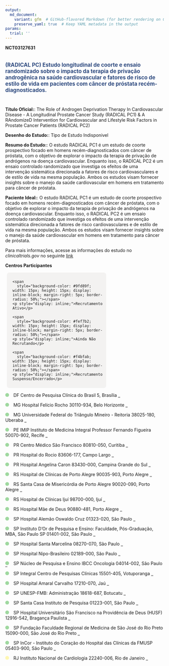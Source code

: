 ```yaml
---
output: 
  md_document:
    variant: gfm  # GitHub-flavored Markdown (for better rendering on GitHub)
    preserve_yaml: true  # Keep YAML metadata in the output
params:
  trial: ''
---
```


**NCT03127631**

<div style="padding: 5px 5px 5px 0px; font-size: 1.20em; font-weight: bold; color: #2E4A7F; text-align: left; margin-bottom: 20px">

(RADICAL PC) Estudo longitudinal de coorte e ensaio randomizado sobre o
impacto da terapia de privação androgênica na saúde cardiovascular e
fatores de risco de estilo de vida em pacientes com câncer de próstata
recém-diagnosticados.

</div>

**Título Oficial:**: The Role of Androgen Deprivation Therapy In
Cardiovascular Disease - A Longitudinal Prostate Cancer Study (RADICAL
PC1) & A RAndomizeD Intervention for Cardiovascular and Lifestyle Risk
Factors in Prostate Cancer Patients (RADICAL PC2)

**Desenho do Estudo:**: Tipo de Estudo Indisponivel

**Resumo do Estudo:**: O estudo RADICAL PC1 é um estudo de coorte
prospectivo focado em homens recém-diagnosticados com câncer de
próstata, com o objetivo de explorar o impacto da terapia de privação de
andrógenos na doença cardiovascular. Enquanto isso, o RADICAL PC2 é um
ensaio controlado randomizado que investiga os efeitos de uma
intervenção sistemática direcionada a fatores de risco cardiovasculares
e de estilo de vida na mesma população. Ambos os estudos visam fornecer
insights sobre o manejo da saúde cardiovascular em homens em tratamento
para câncer de próstata.

**Paciente Ideal:**: O estudo RADICAL PC1 é um estudo de coorte
prospectivo focado em homens recém-diagnosticados com câncer de
próstata, com o objetivo de explorar o impacto da terapia de privação de
andrógenos na doença cardiovascular. Enquanto isso, o RADICAL PC2 é um
ensaio controlado randomizado que investiga os efeitos de uma
intervenção sistemática direcionada a fatores de risco cardiovasculares
e de estilo de vida na mesma população. Ambos os estudos visam fornecer
insights sobre o manejo da saúde cardiovascular em homens em tratamento
para câncer de próstata.

Para mais informações, acesse as informações do estudo no
*clinicaltrials.gov* no seguinte
[link](https://clinicaltrials.gov/ct2/show/NCT03127631)

**Centros Participantes**

<div style="margin-bottom: 8px; margin-left: 5px; padding: 8px; max-width: 300px; background-color: #f3f2f1; border-radius: 8px;">

<div style="margin-left: 10px;">

    <span 
      style="background-color: #9fd89f; width: 15px; height: 15px; display: inline-block; margin-right: 5px; border-radius: 50%;"></span>
    <p style="display: inline;">Recrutamento Ativo</p>

</div>

<div style="margin-left: 10px;">

    <span 
      style="background-color: #fef7b2; width: 15px; height: 15px; display: inline-block; margin-right: 5px; border-radius: 50%;"></span>
    <p style="display: inline;">Ainda Não Recrutando</p>

</div>

<div style="margin-left: 10px;">

    <span 
      style="background-color: #f4bfab; width: 15px; height: 15px; display: inline-block; margin-right: 5px; border-radius: 50%;"></span>
    <p style="display: inline;">Recrutamento Suspenso/Encerrado</p>

</div>

</div>

<span style="display: inline-block; width: 12px; height: 12px; border-radius: 50%; margin-right: 10px; padding-bottom: 0px; background-color: #9fd89f;"></span>
DF Centro de Pesquisa Clínica do Brasil 5, Brasília
<span style="color: #2E4A7F; text-decoration: none; font-weight: 500; font-size: 0.8">[REPORTAR
ERRO](https://flazar.shinyapps.io/formsapp?study_nct_id=NCT03127631&location_id=CENTRODEPESQUISACLINICADOBRASILBRASILIADF71625175BRAZIL&location_full_name=Centro%20de%20Pesquisa%20Cl%C3%ADnica%20do%20Brasil%2C%205%2C%20Bras%C3%ADlia&form_type=Reportar%20Erro)</span>

<span style="display: inline-block; width: 12px; height: 12px; border-radius: 50%; margin-right: 10px; padding-bottom: 0px; background-color: #9fd89f;"></span>
MG Hospital Felício Rocho 30110-934, Belo Horizonte
<span style="color: #2E4A7F; text-decoration: none; font-weight: 500; font-size: 0.8">[REPORTAR
ERRO](https://flazar.shinyapps.io/formsapp?study_nct_id=NCT03127631&location_id=HOSPITALFELICIOROCHOBELOHORIZONTEMINASGERAIS30110934BRAZIL&location_full_name=Hospital%20Fel%C3%ADcio%20Rocho%2C%2030110-934%2C%20Belo%20Horizonte&form_type=Reportar%20Erro)</span>

<span style="display: inline-block; width: 12px; height: 12px; border-radius: 50%; margin-right: 10px; padding-bottom: 0px; background-color: #9fd89f;"></span>
MG Universidade Federal do Triângulo Mineiro - Reitoria 38025-180,
Uberaba
<span style="color: #2E4A7F; text-decoration: none; font-weight: 500; font-size: 0.8">[REPORTAR
ERRO](https://flazar.shinyapps.io/formsapp?study_nct_id=NCT03127631&location_id=UNIVERSIDADEFEDERALDOTRIANGULOMINEIROUBERABAMINASGERAIS38025260BRAZIL&location_full_name=Universidade%20Federal%20do%20Tri%C3%A2ngulo%20Mineiro%20-%20Reitoria%2C%2038025-180%2C%20Uberaba&form_type=Reportar%20Erro)</span>

<span style="display: inline-block; width: 12px; height: 12px; border-radius: 50%; margin-right: 10px; padding-bottom: 0px; background-color: #9fd89f;"></span>
PE IMIP Instituto de Medicina Integral Professor Fernando Figueira
50070-902, Recife
<span style="color: #2E4A7F; text-decoration: none; font-weight: 500; font-size: 0.8">[REPORTAR
ERRO](https://flazar.shinyapps.io/formsapp?study_nct_id=NCT03127631&location_id=INSTITUTODEMEDICINAINTEGRALPROFFERNANDOFIGUEIRAIMIPRECIFEPERNAMBUCO50070902BRAZIL&location_full_name=IMIP%20Instituto%20de%20Medicina%20Integral%20Professor%20Fernando%20Figueira%2C%2050070-902%2C%20Recife&form_type=Reportar%20Erro)</span>

<span style="display: inline-block; width: 12px; height: 12px; border-radius: 50%; margin-right: 10px; padding-bottom: 0px; background-color: #9fd89f;"></span>
PR Centro Médico São Francisco 80810-050, Curitiba
<span style="color: #2E4A7F; text-decoration: none; font-weight: 500; font-size: 0.8">[REPORTAR
ERRO](https://flazar.shinyapps.io/formsapp?study_nct_id=NCT03127631&location_id=CENTROMEDICOSAOFRANCISCOCURITIBAPARANA80810050BRAZIL&location_full_name=Centro%20M%C3%A9dico%20S%C3%A3o%20Francisco%2C%2080810-050%2C%20Curitiba&form_type=Reportar%20Erro)</span>

<span style="display: inline-block; width: 12px; height: 12px; border-radius: 50%; margin-right: 10px; padding-bottom: 0px; background-color: #9fd89f;"></span>
PR Hospital do Rocio 83606-177, Campo Largo
<span style="color: #2E4A7F; text-decoration: none; font-weight: 500; font-size: 0.8">[REPORTAR
ERRO](https://flazar.shinyapps.io/formsapp?study_nct_id=NCT03127631&location_id=NUCLEODEPESQUISACLINICAHOSPITALDOROCIOCAMPOLARGOPARANABRAZIL&location_full_name=Hospital%20do%20Rocio%2C%2083606-177%2C%20Campo%20Largo&form_type=Reportar%20Erro)</span>

<span style="display: inline-block; width: 12px; height: 12px; border-radius: 50%; margin-right: 10px; padding-bottom: 0px; background-color: #9fd89f;"></span>
PR Hospital Angelina Caron 83430-000, Campina Grande do Sul
<span style="color: #2E4A7F; text-decoration: none; font-weight: 500; font-size: 0.8">[REPORTAR
ERRO](https://flazar.shinyapps.io/formsapp?study_nct_id=NCT03127631&location_id=SOCIEDADEHOSPITALARANGELINACARONCAMPINAGRANDEDOSULPARANA83430000BRAZIL&location_full_name=Hospital%20Angelina%20Caron%2C%2083430-000%2C%20Campina%20Grande%20do%20Sul&form_type=Reportar%20Erro)</span>

<span style="display: inline-block; width: 12px; height: 12px; border-radius: 50%; margin-right: 10px; padding-bottom: 0px; background-color: #9fd89f;"></span>
RS Hospital de Clínicas de Porto Alegre 90035-903, Porto Alegre
<span style="color: #2E4A7F; text-decoration: none; font-weight: 500; font-size: 0.8">[REPORTAR
ERRO](https://flazar.shinyapps.io/formsapp?study_nct_id=NCT03127631&location_id=HOSPITALDECLINICASDEPORTOALEGREPORTOALEGRERIOGRANDEDOSUL90035903BRAZIL&location_full_name=Hospital%20de%20Cl%C3%ADnicas%20de%20Porto%20Alegre%2C%2090035-903%2C%20Porto%20Alegre&form_type=Reportar%20Erro)</span>

<span style="display: inline-block; width: 12px; height: 12px; border-radius: 50%; margin-right: 10px; padding-bottom: 0px; background-color: #9fd89f;"></span>
RS Santa Casa de Misericórdia de Porto Alegre 90020-090, Porto Alegre
<span style="color: #2E4A7F; text-decoration: none; font-weight: 500; font-size: 0.8">[REPORTAR
ERRO](https://flazar.shinyapps.io/formsapp?study_nct_id=NCT03127631&location_id=IRMANDADEDASANTACASADEMISERICORDIADEPORTOALEGREPORTOALEGRERIOGRANDEDOSUL90050170BRAZIL&location_full_name=Santa%20Casa%20de%20Miseric%C3%B3rdia%20de%20Porto%20Alegre%2C%2090020-090%2C%20Porto%20Alegre&form_type=Reportar%20Erro)</span>

<span style="display: inline-block; width: 12px; height: 12px; border-radius: 50%; margin-right: 10px; padding-bottom: 0px; background-color: #9fd89f;"></span>
RS Hospital de Clínicas Ijuí 98700-000, Ijuí
<span style="color: #2E4A7F; text-decoration: none; font-weight: 500; font-size: 0.8">[REPORTAR
ERRO](https://flazar.shinyapps.io/formsapp?study_nct_id=NCT03127631&location_id=HOSPITALDECARIDADEDEIJUIIJUIRIOGRANDEDOSUL98700000BRAZIL&location_full_name=Hospital%20de%20Cl%C3%ADnicas%20Iju%C3%AD%2C%2098700-000%2C%20Iju%C3%AD&form_type=Reportar%20Erro)</span>

<span style="display: inline-block; width: 12px; height: 12px; border-radius: 50%; margin-right: 10px; padding-bottom: 0px; background-color: #9fd89f;"></span>
RS Hospital Mãe de Deus 90880-481, Porto Alegre
<span style="color: #2E4A7F; text-decoration: none; font-weight: 500; font-size: 0.8">[REPORTAR
ERRO](https://flazar.shinyapps.io/formsapp?study_nct_id=NCT03127631&location_id=HOSPITALMAEDEDEUSPORTOALEGRERIOGRANDEDOSUL90840440BRAZIL&location_full_name=Hospital%20M%C3%A3e%20de%20Deus%2C%2090880-481%2C%20Porto%20Alegre&form_type=Reportar%20Erro)</span>

<span style="display: inline-block; width: 12px; height: 12px; border-radius: 50%; margin-right: 10px; padding-bottom: 0px; background-color: #9fd89f;"></span>
SP Hospital Alemão Oswaldo Cruz 01323-020, São Paulo
<span style="color: #2E4A7F; text-decoration: none; font-weight: 500; font-size: 0.8">[REPORTAR
ERRO](https://flazar.shinyapps.io/formsapp?study_nct_id=NCT03127631&location_id=HOSPITALALEMAOOSWALDOCRUZSAOPAULO01327001BRAZIL&location_full_name=Hospital%20Alem%C3%A3o%20Oswaldo%20Cruz%2C%2001323-020%2C%20S%C3%A3o%20Paulo&form_type=Reportar%20Erro)</span>

<span style="display: inline-block; width: 12px; height: 12px; border-radius: 50%; margin-right: 10px; padding-bottom: 0px; background-color: #9fd89f;"></span>
SP Instituto D’Or de Pesquisa e Ensino: Faculdade, Pós-Graduação, MBA,
São Paulo SP 01401-002, São Paulo
<span style="color: #2E4A7F; text-decoration: none; font-weight: 500; font-size: 0.8">[REPORTAR
ERRO](https://flazar.shinyapps.io/formsapp?study_nct_id=NCT03127631&location_id=INSTITUTODORDEPESQUISAEENSINOSAOPAULO4543000BRAZIL&location_full_name=Instituto%20D%27Or%20de%20Pesquisa%20e%20Ensino%3A%20Faculdade%2C%20P%C3%B3s-Gradua%C3%A7%C3%A3o%2C%20MBA%2C%20S%C3%A3o%20Paulo%20SP%2C%2001401-002%2C%20S%C3%A3o%20Paulo&form_type=Reportar%20Erro)</span>

<span style="display: inline-block; width: 12px; height: 12px; border-radius: 50%; margin-right: 10px; padding-bottom: 0px; background-color: #9fd89f;"></span>
SP Hospital Santa Marcelina 08270-070, São Paulo
<span style="color: #2E4A7F; text-decoration: none; font-weight: 500; font-size: 0.8">[REPORTAR
ERRO](https://flazar.shinyapps.io/formsapp?study_nct_id=NCT03127631&location_id=HOSPITALSANTAMARCELINASAOPAULO08270120BRAZIL&location_full_name=Hospital%20Santa%20Marcelina%2C%2008270-070%2C%20S%C3%A3o%20Paulo&form_type=Reportar%20Erro)</span>

<span style="display: inline-block; width: 12px; height: 12px; border-radius: 50%; margin-right: 10px; padding-bottom: 0px; background-color: #9fd89f;"></span>
SP Hospital Nipo-Brasileiro 02189-000, São Paulo
<span style="color: #2E4A7F; text-decoration: none; font-weight: 500; font-size: 0.8">[REPORTAR
ERRO](https://flazar.shinyapps.io/formsapp?study_nct_id=NCT03127631&location_id=BENEFICENCIANIPOBRASILEIRADESAOPAULOHOSPITALNIPOBRASILEIROSAOPAULO02189000BRAZIL&location_full_name=Hospital%20Nipo-Brasileiro%2C%2002189-000%2C%20S%C3%A3o%20Paulo&form_type=Reportar%20Erro)</span>

<span style="display: inline-block; width: 12px; height: 12px; border-radius: 50%; margin-right: 10px; padding-bottom: 0px; background-color: #9fd89f;"></span>
SP Núcleo de Pesquisa e Ensino IBCC Oncologia 04014-002, São Paulo
<span style="color: #2E4A7F; text-decoration: none; font-weight: 500; font-size: 0.8">[REPORTAR
ERRO](https://flazar.shinyapps.io/formsapp?study_nct_id=NCT03127631&location_id=MARINALEONARDOSAOPAULO04014002BRAZIL&location_full_name=N%C3%BAcleo%20de%20Pesquisa%20e%20Ensino%20IBCC%20Oncologia%2C%2004014-002%2C%20S%C3%A3o%20Paulo&form_type=Reportar%20Erro)</span>

<span style="display: inline-block; width: 12px; height: 12px; border-radius: 50%; margin-right: 10px; padding-bottom: 0px; background-color: #9fd89f;"></span>
SP Integral Centro de Pesquisas Clínicas 15501-405, Votuporanga
<span style="color: #2E4A7F; text-decoration: none; font-weight: 500; font-size: 0.8">[REPORTAR
ERRO](https://flazar.shinyapps.io/formsapp?study_nct_id=NCT03127631&location_id=INTEGRALPESQUISAEENSINOVOTUPORANGASAOPAULO15501405BRAZIL&location_full_name=Integral%20Centro%20de%20Pesquisas%20Cl%C3%ADnicas%2C%2015501-405%2C%20Votuporanga&form_type=Reportar%20Erro)</span>

<span style="display: inline-block; width: 12px; height: 12px; border-radius: 50%; margin-right: 10px; padding-bottom: 0px; background-color: #9fd89f;"></span>
SP Hospital Amaral Carvalho 17210-070, Jaú
<span style="color: #2E4A7F; text-decoration: none; font-weight: 500; font-size: 0.8">[REPORTAR
ERRO](https://flazar.shinyapps.io/formsapp?study_nct_id=NCT03127631&location_id=FUNDACAODOUTORAMARALCARVALHOJAUSAOPAULO17210080BRAZIL&location_full_name=Hospital%20Amaral%20Carvalho%2C%2017210-070%2C%20Ja%C3%BA&form_type=Reportar%20Erro)</span>

<span style="display: inline-block; width: 12px; height: 12px; border-radius: 50%; margin-right: 10px; padding-bottom: 0px; background-color: #9fd89f;"></span>
SP UNESP-FMB: Administração 18618-687, Botucatu
<span style="color: #2E4A7F; text-decoration: none; font-weight: 500; font-size: 0.8">[REPORTAR
ERRO](https://flazar.shinyapps.io/formsapp?study_nct_id=NCT03127631&location_id=FACULDADEDEMEDICINADAUNIVERSIDADEESTADUALPAULISTACAMPUSDEBOTUCATUUNESPBOTUCATUSAOPAULO18618687BRAZIL&location_full_name=UNESP-FMB%3A%20Administra%C3%A7%C3%A3o%2C%2018618-687%2C%20Botucatu&form_type=Reportar%20Erro)</span>

<span style="display: inline-block; width: 12px; height: 12px; border-radius: 50%; margin-right: 10px; padding-bottom: 0px; background-color: #9fd89f;"></span>
SP Santa Casa Instituto de Pesquisa 01223-001, São Paulo
<span style="color: #2E4A7F; text-decoration: none; font-weight: 500; font-size: 0.8">[REPORTAR
ERRO](https://flazar.shinyapps.io/formsapp?study_nct_id=NCT03127631&location_id=SANTACASADESAOPAULOIPITECSAOPAULO01223001BRAZIL&location_full_name=Santa%20Casa%20Instituto%20de%20Pesquisa%2C%2001223-001%2C%20S%C3%A3o%20Paulo&form_type=Reportar%20Erro)</span>

<span style="display: inline-block; width: 12px; height: 12px; border-radius: 50%; margin-right: 10px; padding-bottom: 0px; background-color: #9fd89f;"></span>
SP Hospital Universitário São Francisco na Providência de Deus (HUSF)
12916-542, Bragança Paulista
<span style="color: #2E4A7F; text-decoration: none; font-weight: 500; font-size: 0.8">[REPORTAR
ERRO](https://flazar.shinyapps.io/formsapp?study_nct_id=NCT03127631&location_id=HOSPITALUNIVERSITARIOSAOFRANCISCONAPROVIDENCIADEDEUSBRAGANCAPAULISTASAOPAULO12916542BRAZIL&location_full_name=Hospital%20Universit%C3%A1rio%20S%C3%A3o%20Francisco%20na%20Provid%C3%AAncia%20de%20Deus%20%28HUSF%29%2C%2012916-542%2C%20Bragan%C3%A7a%20Paulista&form_type=Reportar%20Erro)</span>

<span style="display: inline-block; width: 12px; height: 12px; border-radius: 50%; margin-right: 10px; padding-bottom: 0px; background-color: #9fd89f;"></span>
SP Fundação Faculdade Regional de Medicina de São José do Rio Preto
15090-000, São José do Rio Preto
<span style="color: #2E4A7F; text-decoration: none; font-weight: 500; font-size: 0.8">[REPORTAR
ERRO](https://flazar.shinyapps.io/formsapp?study_nct_id=NCT03127631&location_id=FUNDACAOFACULDADEREGIONALDEMEDICINADESAOJOSEDORIOPRETOSAOJOSEDORIOPRETOSAOPAULO15090000BRAZIL&location_full_name=Funda%C3%A7%C3%A3o%20Faculdade%20Regional%20de%20Medicina%20de%20S%C3%A3o%20Jos%C3%A9%20do%20Rio%20Preto%2C%2015090-000%2C%20S%C3%A3o%20Jos%C3%A9%20do%20Rio%20Preto&form_type=Reportar%20Erro)</span>

<span style="display: inline-block; width: 12px; height: 12px; border-radius: 50%; margin-right: 10px; padding-bottom: 0px; background-color: #9fd89f;"></span>
SP InCor - Instituto do Coração do Hospital das Clínicas da FMUSP
05403-900, São Paulo
<span style="color: #2E4A7F; text-decoration: none; font-weight: 500; font-size: 0.8">[REPORTAR
ERRO](https://flazar.shinyapps.io/formsapp?study_nct_id=NCT03127631&location_id=INSTITUTODOCORACAODOHOSPITALDASCLINICASDAFACULDADEDEMEDICINADAUNIVERSIDADEDESAOPAULOANDFUNDACAOZERBINIINCORSAOPAULO05403000BRAZIL&location_full_name=InCor%20-%20Instituto%20do%20Cora%C3%A7%C3%A3o%20do%20Hospital%20das%20Cl%C3%ADnicas%20da%20FMUSP%2C%2005403-900%2C%20S%C3%A3o%20Paulo&form_type=Reportar%20Erro)</span>

<span style="display: inline-block; width: 12px; height: 12px; border-radius: 50%; margin-right: 10px; padding-bottom: 0px; background-color: #fef7b2;"></span>
RJ Instituto Nacional de Cardiologia 22240-006, Rio de Janeiro
<span style="color: #2E4A7F; text-decoration: none; font-weight: 500; font-size: 0.8">[REPORTAR
ERRO](https://flazar.shinyapps.io/formsapp?study_nct_id=NCT03127631&location_id=INSTITUTONACIONALDECARDIOLOGIARIODEJANEIRO22240006BRAZIL&location_full_name=Instituto%20Nacional%20de%20Cardiologia%2C%2022240-006%2C%20Rio%20de%20Janeiro&form_type=Reportar%20Erro)</span>
